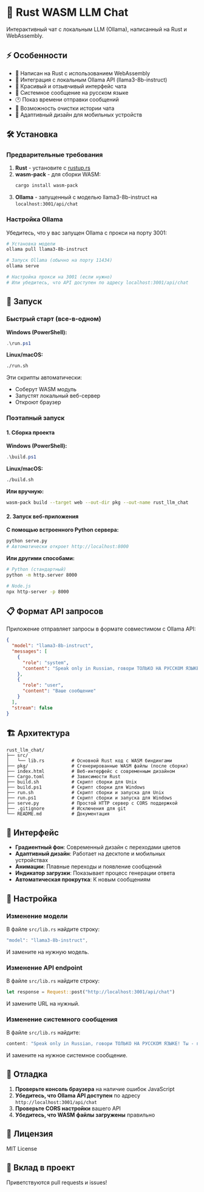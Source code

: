 # 🦀 Rust WASM LLM Chat

Интерактивный чат с локальным LLM (Ollama), написанный на Rust и WebAssembly.

## ⚡ Особенности

- 🦀 Написан на Rust с использованием WebAssembly
- 🤖 Интеграция с локальным Ollama API (llama3-8b-instruct)
- 💬 Красивый и отзывчивый интерфейс чата
- 🎯 Системное сообщение на русском языке
- 🕐 Показ времени отправки сообщений
- 🧹 Возможность очистки истории чата
- 📱 Адаптивный дизайн для мобильных устройств

## 🛠️ Установка

### Предварительные требования

1. **Rust** - установите с [rustup.rs](https://rustup.rs/)
2. **wasm-pack** - для сборки WASM:
   ```bash
   cargo install wasm-pack
   ```
3. **Ollama** - запущенный с моделью llama3-8b-instruct на `localhost:3001/api/chat`

### Настройка Ollama

Убедитесь, что у вас запущен Ollama с прокси на порту 3001:

```bash
# Установка модели
ollama pull llama3-8b-instruct

# Запуск Ollama (обычно на порту 11434)
ollama serve

# Настройка прокси на 3001 (если нужно)
# Или убедитесь, что API доступен по адресу localhost:3001/api/chat
```

## 🚀 Запуск

### Быстрый старт (все-в-одном)

**Windows (PowerShell):**
```powershell
.\run.ps1
```

**Linux/macOS:**
```bash
./run.sh
```

Эти скрипты автоматически:
- Соберут WASM модуль
- Запустят локальный веб-сервер
- Откроют браузер

### Поэтапный запуск

#### 1. Сборка проекта

**Windows (PowerShell):**
```powershell
.\build.ps1
```

**Linux/macOS:**
```bash
./build.sh
```

**Или вручную:**
```bash
wasm-pack build --target web --out-dir pkg --out-name rust_llm_chat
```

#### 2. Запуск веб-приложения

**С помощью встроенного Python сервера:**
```bash
python serve.py
# Автоматически откроет http://localhost:8000
```

**Или другими способами:**
```bash
# Python (стандартный)
python -m http.server 8000

# Node.js
npx http-server -p 8000
```

## 📋 Формат API запросов

Приложение отправляет запросы в формате совместимом с Ollama API:

```json
{
  "model": "llama3-8b-instruct",
  "messages": [
    {
      "role": "system", 
      "content": "Speak only in Russian, говори ТОЛЬКО НА РУССКОМ ЯЗЫКЕ! Ты - помощник по всем вопросам, умный и точный."
    },
    {
      "role": "user", 
      "content": "Ваше сообщение"
    }
  ],
  "stream": false
}
```

## 🏗️ Архитектура

```
rust_llm_chat/
├── src/
│   └── lib.rs          # Основной Rust код с WASM биндингами
├── pkg/                # Сгенерированные WASM файлы (после сборки)
├── index.html          # Веб-интерфейс с современным дизайном
├── Cargo.toml          # Зависимости Rust
├── build.sh            # Скрипт сборки для Unix
├── build.ps1           # Скрипт сборки для Windows
├── run.sh              # Скрипт сборки и запуска для Unix
├── run.ps1             # Скрипт сборки и запуска для Windows
├── serve.py            # Простой HTTP сервер с CORS поддержкой
├── .gitignore          # Исключения для git
└── README.md           # Документация
```

## 🎨 Интерфейс

- **Градиентный фон**: Современный дизайн с переходами цветов
- **Адаптивный дизайн**: Работает на десктопе и мобильных устройствах
- **Анимации**: Плавные переходы и появление сообщений
- **Индикатор загрузки**: Показывает процесс генерации ответа
- **Автоматическая прокрутка**: К новым сообщениям

## 🔧 Настройка

### Изменение модели

В файле `src/lib.rs` найдите строку:
```rust
"model": "llama3-8b-instruct",
```

И замените на нужную модель.

### Изменение API endpoint

В файле `src/lib.rs` найдите строку:
```rust
let response = Request::post("http://localhost:3001/api/chat")
```

И замените URL на нужный.

### Изменение системного сообщения

В файле `src/lib.rs` найдите:
```rust
content: "Speak only in Russian, говори ТОЛЬКО НА РУССКОМ ЯЗЫКЕ! Ты - помощник по всем вопросам, умный и точный.".to_string(),
```

И замените на нужное системное сообщение.

## 🐛 Отладка

1. **Проверьте консоль браузера** на наличие ошибок JavaScript
2. **Убедитесь, что Ollama API доступен** по адресу `http://localhost:3001/api/chat`
3. **Проверьте CORS настройки** вашего API
4. **Убедитесь, что WASM файлы загружены** правильно

## 📝 Лицензия

MIT License

## 🤝 Вклад в проект

Приветствуются pull requests и issues! 